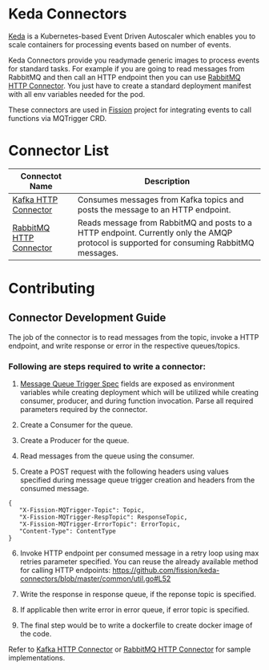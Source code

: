 # Keda Connectors

[Keda](https://keda.sh/) is a Kubernetes-based Event Driven Autoscaler which enables you to scale containers for processing events based on number of events.

Keda Connectors provide you readymade generic images to process events for standard tasks. For example if you are going to read messages from RabbitMQ and then call an HTTP endpoint then you can use [RabbitMQ HTTP Connector](./rabbitmq-http-connector/README.md). You just have to create a standard deployment manifest with all env variables needed for the pod.

These connectors are used in [Fission](http://github.com/fission/fission) project for integrating events to call functions via MQTrigger CRD.

# Connector List

|Connectot Name | Description |
|---|---|
|[Kafka HTTP Connector](./kafka-http-connector/README.md)| Consumes messages from Kafka topics and posts the message to an HTTP endpoint.|
|[RabbitMQ HTTP Connector](./rabbitmq-http-connector/README.md)|Reads message from RabbitMQ and posts to a HTTP endpoint. Currently only the AMQP protocol is supported for consuming RabbitMQ messages.|

# Contributing

## Connector Development Guide

The job of the connector is to read messages from the topic, invoke a HTTP endpoint, and write response or error in the respective queues/topics.

### Following are steps required to write a connector:

1. [Message Queue Trigger Spec](https://github.com/fission/fission/blob/master/pkg/mqtrigger/scalermanager.go#L163) fields are exposed as environment variables while creating deployment which will be utilized while creating consumer, producer, and during function invocation. Parse all required parameters required by the connector. 

2. Create a Consumer for the queue.

3. Create a Producer for the queue.

4. Read messages from the queue using the consumer.

5. Create a POST request with the following headers using values specified during message queue trigger creation and headers from the consumed message.

```
{
   "X-Fission-MQTrigger-Topic": Topic,
   "X-Fission-MQTrigger-RespTopic": ResponseTopic,
   "X-Fission-MQTrigger-ErrorTopic": ErrorTopic,
   "Content-Type": ContentType
}
```

6. Invoke HTTP endpoint per consumed message in a retry loop using max retries parameter specified. You can reuse the already available method for calling HTTP endpoints: https://github.com/fission/keda-connectors/blob/master/common/util.go#L52

7. Write the response in response queue, if the reponse topic is specified.

8. If applicable then write error in error queue, if error topic is specified.

9. The final step would be to write a dockerfile to create docker image of the code.

Refer to [Kafka HTTP Connector](./kafka-http-connector/README.md) or [RabbitMQ HTTP Connector](./rabbitmq-http-connector/README.md) for sample  implementations.
